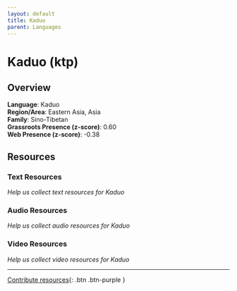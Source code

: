 ```yaml
---
layout: default
title: Kaduo
parent: Languages
---
```


# Kaduo (ktp)

## Overview

**Language**: Kaduo  
**Region/Area**: Eastern Asia, Asia  
**Family**: Sino-Tibetan  
**Grassroots Presence (z-score)**: 0.60  
**Web Presence (z-score)**: -0.38  

## Resources

### Text Resources
*Help us collect text resources for Kaduo*

### Audio Resources
*Help us collect audio resources for Kaduo*

### Video Resources
*Help us collect video resources for Kaduo*

---

[Contribute resources](https://forms.office.com/e/1SfLJx3u1r){: .btn .btn-purple }
